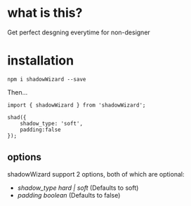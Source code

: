 # what is this?

Get perfect desgning everytime for non-designer

# installation

`npm i shadowWizard --save` 



Then...

```
import { shadowWizard } from 'shadowWizard';

shad({
    shadow_type: 'soft',
    padding:false
});
```


## options

shadowWizard support 2 options, both of which are optional:

* *shadow_type* _hard | soft_ (Defaults to soft)
* *padding* _boolean_ (Defaults to false)